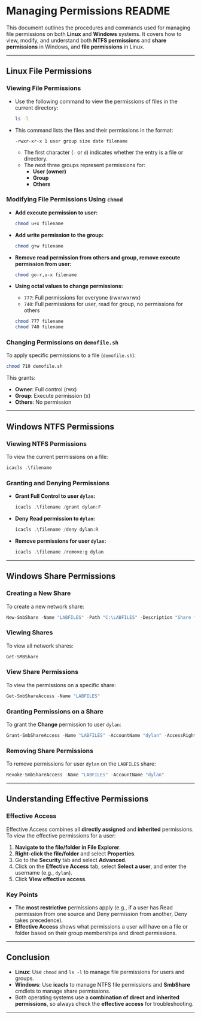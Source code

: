 # **Managing Permissions README**

This document outlines the procedures and commands used for managing file permissions on both **Linux** and **Windows** systems. It covers how to view, modify, and understand both **NTFS permissions** and **share permissions** in Windows, and **file permissions** in Linux.

---

## **Linux File Permissions**

### **Viewing File Permissions**
- Use the following command to view the permissions of files in the current directory:
  ```bash
  ls -l
  ```
- This command lists the files and their permissions in the format:
  ```
  -rwxr-xr-x 1 user group size date filename
  ```
  - The first character (`-` or `d`) indicates whether the entry is a file or directory.
  - The next three groups represent permissions for:
    - **User (owner)**
    - **Group**
    - **Others**

### **Modifying File Permissions Using `chmod`**

- **Add execute permission to user:**
  ```bash
  chmod u+x filename
  ```

- **Add write permission to the group:**
  ```bash
  chmod g+w filename
  ```

- **Remove read permission from others and group, remove execute permission from user:**
  ```bash
  chmod go-r,u-x filename
  ```

- **Using octal values to change permissions:**
  - `777`: Full permissions for everyone (rwxrwxrwx)
  - `740`: Full permissions for user, read for group, no permissions for others
  ```bash
  chmod 777 filename
  chmod 740 filename
  ```

### **Changing Permissions on `demofile.sh`**
To apply specific permissions to a file (`demofile.sh`):
```bash
chmod 710 demofile.sh
```
This grants:
- **Owner**: Full control (rwx)
- **Group**: Execute permission (x)
- **Others**: No permission

---

## **Windows NTFS Permissions**

### **Viewing NTFS Permissions**

To view the current permissions on a file:
```powershell
icacls .\filename
```

### **Granting and Denying Permissions**

- **Grant Full Control to user `dylan`:**
  ```powershell
  icacls .\filename /grant dylan:F
  ```

- **Deny Read permission to `dylan`:**
  ```powershell
  icacls .\filename /deny dylan:R
  ```

- **Remove permissions for user `dylan`:**
  ```powershell
  icacls .\filename /remove:g dylan
  ```

---

## **Windows Share Permissions**

### **Creating a New Share**

To create a new network share:
```powershell
New-SmbShare -Name "LABFILES" -Path "C:\LABFILES" -Description "Share for LABFILES"
```

### **Viewing Shares**

To view all network shares:
```powershell
Get-SMBShare
```

### **View Share Permissions**

To view the permissions on a specific share:
```powershell
Get-SmbShareAccess -Name "LABFILES"
```

### **Granting Permissions on a Share**

To grant the **Change** permission to user `dylan`:
```powershell
Grant-SmbShareAccess -Name "LABFILES" -AccountName "dylan" -AccessRight Change
```

### **Removing Share Permissions**

To remove permissions for user `dylan` on the `LABFILES` share:
```powershell
Revoke-SmbShareAccess -Name "LABFILES" -AccountName "dylan"
```

---

## **Understanding Effective Permissions**

### **Effective Access**

Effective Access combines all **directly assigned** and **inherited** permissions. To view the effective permissions for a user:

1. **Navigate to the file/folder in File Explorer**.
2. **Right-click the file/folder** and select **Properties**.
3. Go to the **Security** tab and select **Advanced**.
4. Click on the **Effective Access** tab, select **Select a user**, and enter the username (e.g., `dylan`).
5. Click **View effective access**.

### **Key Points**
- The **most restrictive** permissions apply (e.g., if a user has Read permission from one source and Deny permission from another, Deny takes precedence).
- **Effective Access** shows what permissions a user will have on a file or folder based on their group memberships and direct permissions.

---

## **Conclusion**

- **Linux**: Use `chmod` and `ls -l` to manage file permissions for users and groups.
- **Windows**: Use **icacls** to manage NTFS file permissions and **SmbShare** cmdlets to manage share permissions.
- Both operating systems use a **combination of direct and inherited permissions**, so always check the **effective access** for troubleshooting.
---